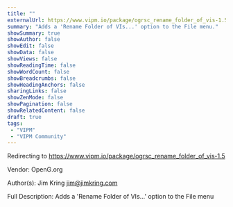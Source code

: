 ```yaml
---
title: ""
externalUrl: https://www.vipm.io/package/ogrsc_rename_folder_of_vis-1.5
summary: "Adds a 'Rename Folder of VIs...' option to the File menu."
showSummary: true
showAuthor: false
showEdit: false
showData: false
showViews: false
showReadingTime: false
showWordCount: false
showBreadcrumbs: false
showHeadingAnchors: false
sharingLinks: false
showZenMode: false
showPagination: false
showRelatedContent: false
draft: true
tags:
 - "VIPM"
 - "VIPM Community"
---
```


Redirecting to https://www.vipm.io/package/ogrsc_rename_folder_of_vis-1.5

Vendor: OpenG.org

Author(s): Jim Kring <jim@jimkring.com>
 
Full Description:
Adds a 'Rename Folder of VIs...' option to the File menu